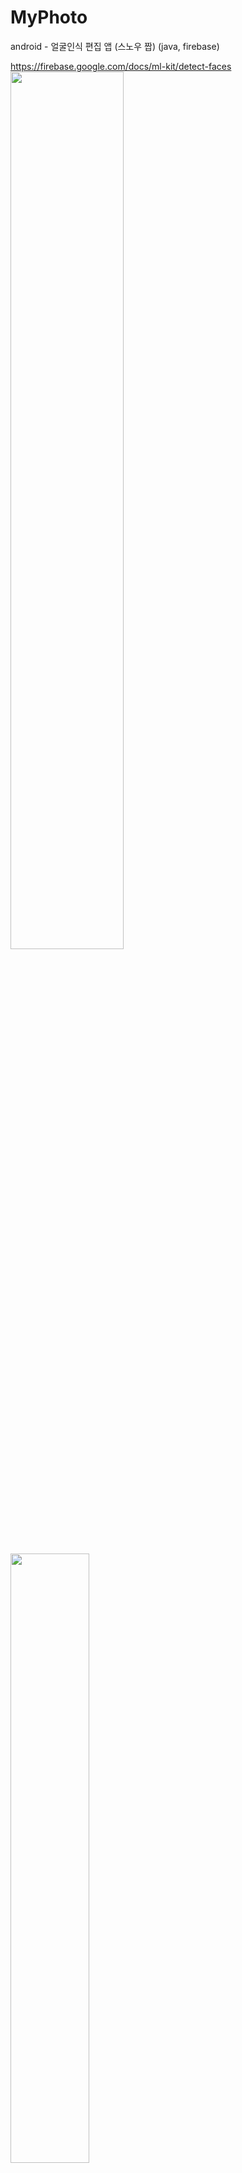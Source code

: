 # MyPhoto
android - 얼굴인식 편집 앱 (스노우 짭) (java, firebase)

https://firebase.google.com/docs/ml-kit/detect-faces
<img src="https://user-images.githubusercontent.com/37360089/75131291-a7d67180-5715-11ea-8b3c-ebfa49fd9e10.png" width="60%"></img>

<br>
<img src="https://user-images.githubusercontent.com/37360089/75131222-48786180-5715-11ea-8ee5-2ee685b9163d.png" width="50%"></img>
